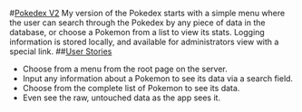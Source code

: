 #<u>Pokedex V2</u>
My version of the Pokedex starts with a simple menu where the user can
search through the Pokedex by any piece of data in the database, or choose a
Pokemon from a list to view its stats. Logging information is stored locally, and available for
administrators view with a special link.
##<u>User Stories</u>

<ul>
<li>Choose from a menu from the root page on the server.
<li>Input any information about a Pokemon to see its data via a search field.</li>
<li>Choose from the complete list of Pokemon to see its data.</li>
<li>Even see the raw, untouched data as the app sees it.</li>
</ul>